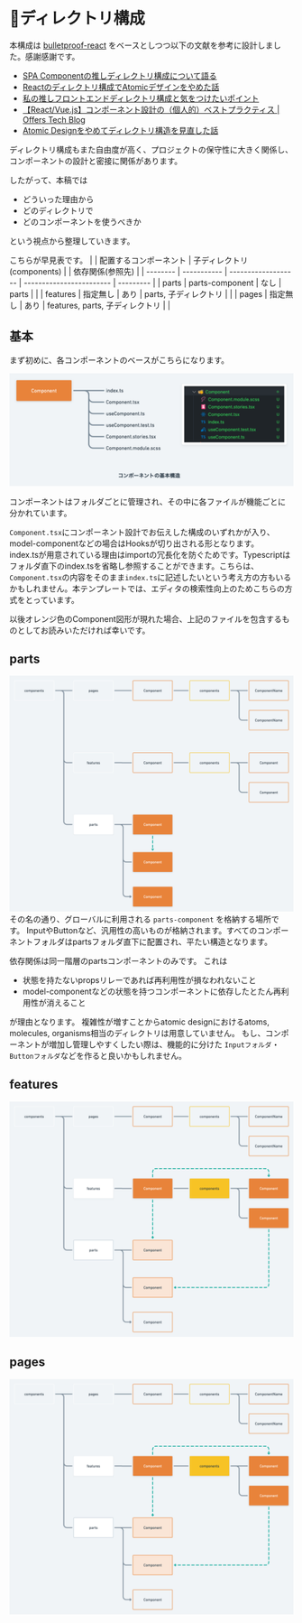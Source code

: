 # 📁ディレクトリ構成
本構成は [bulletproof-react](https://github.com/alan2207/bulletproof-react/tree/master/src) をベースとしつつ以下の文献を参考に設計しました。感謝感謝です。
* [SPA Componentの推しディレクトリ構成について語る](https://zenn.dev/yoshiko/articles/99f8047555f700)
* [Reactのディレクトリ構成でAtomicデザインをやめた話](https://zenn.dev/brachio_takumi/articles/2ab9ef9fbe4159)
* [私の推しフロントエンドディレクトリ構成と気をつけたいポイント](https://zenn.dev/sakito/articles/af87061a5016e6)
* [【React/Vue.js】コンポーネント設計の（個人的）ベストプラクティス | Offers Tech Blog](https://zenn.dev/offers/articles/20220523-component-design-best-practice)
* [Atomic Designをやめてディレクトリ構造を見直した話](https://note.com/tabelog_frontend/n/n07b4077f5cf3)
  

ディレクトリ構成もまた自由度が高く、プロジェクトの保守性に大きく関係し、コンポーネントの設計と密接に関係があります。

したがって、本稿では
* どういった理由から
* どのディレクトリで
* どのコンポーネントを使うべきか

という視点から整理していきます。

こちらが早見表です。
|          | 配置するコンポーネント | 子ディレクトリ(components) |                          | 依存関係(参照先) |
| -------- | ----------- | ------------------- | ------------------------ | --------- |
| parts    | parts-component       | なし                  | parts                    |           |
| features | 指定無し        | あり                  | parts, 子ディレクトリ           |           |
| pages    | 指定無し        | あり                  | features, parts, 子ディレクトリ |           |

## 基本
まず初めに、各コンポーネントのベースがこちらになります。

![baseComponent](./images/components_basic_structure.png)

コンポーネントはフォルダごとに管理され、その中に各ファイルが機能ごとに分かれています。  

`Component.tsx`にコンポーネント設計でお伝えした構成のいずれかが入り、model-componentなどの場合はHooksが切り出される形となります。  
index.tsが用意されている理由はimportの冗長化を防ぐためです。Typescriptはフォルダ直下のindex.tsを省略し参照することができます。こちらは、`Component.tsx`の内容をそのまま`index.ts`に記述したいという考え方の方もいるかもしれません。本テンプレートでは、エディタの検索性向上のためこちらの方式をとっています。

以後オレンジ色のComponent図形が現れた場合、上記のファイルを包含するものとしてお読みいただければ幸いです。


## parts
![parts](./images/parts_structure.png)
その名の通り、グローバルに利用される `parts-component` を格納する場所です。
InputやButtonなど、汎用性の高いものが格納されます。すべてのコンポーネントフォルダはpartsフォルダ直下に配置され、平たい構造となります。

依存関係は同一階層のpartsコンポーネントのみです。
これは
* 状態を持たないpropsリレーであれば再利用性が損なわれないこと
* model-componentなどの状態を持つコンポーネントに依存したとたん再利用性が消えること

が理由となります。
複雑性が増すことからatomic designにおけるatoms, molecules, organisms相当のディレクトリは用意していません。
もし、コンポーネントが増加し管理しやすくしたい際は、機能的に分けた `Inputフォルダ`・`Buttonフォルダ`などを作ると良いかもしれません。


## features
![features](./images/features_structure.png)

## pages
![features](./images/features_structure.png)

